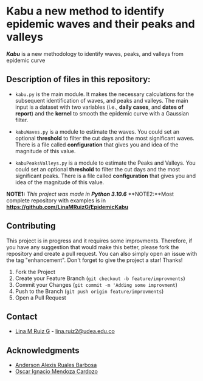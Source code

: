 # Kabu a new method to identify epidemic waves and their peaks and valleys

***Kabu*** is a new methodology to identify waves, peaks, and valleys from epidemic curve

## Description of files in this repository:

* `kabu.py` is the main module. It makes the necessary calculations for the subsequent identification of waves, and peaks and valleys. The main input is a dataset with two variables (i.e., **daily cases**, and **dates of report**) and the **kernel** to smooth the epidemic curve with a Gaussian filter.

* `kabuWaves.py` is a module to estimate the waves. You could set an optional **threshold** to filter the cut days and the most significant waves. There is a file called **configuration** that gives you and idea of the magnitude of this value.

* `kabuPeaksValleys.py` is a module to estimate the Peaks and Valleys. You could set an optional **threshold** to filter the cut days and the most significant peaks. There is a file called **configuration** that gives you and idea of the magnitude of this value.

**NOTE1:** *This project was made in* ***Python 3.10.6***
**NOTE2:**Most complete repository with examples is in **https://github.com/LinaMRuizG/EpidemicKabu**


## Contributing

This project is in progress and it requires some improvments. Therefore, if you have any suggestion that would make this better, please fork the repository and create a pull request. You can also simply open an issue with the tag "enhancement". Don't forget to give the project a star! Thanks!

1. Fork the Project
2. Create your Feature Branch (`git checkout -b feature/improvments`)
3. Commit your Changes (`git commit -m 'Adding some improvment`)
4. Push to the Branch (`git push origin feature/improvments`)
5. Open a Pull Request

## Contact

* [Lina M Ruiz G](https://co.linkedin.com/in/lina-marcela-ruiz-galvis-465896209) - lina.ruiz2@udea.edu.co

## Acknowledgments
* [Anderson Alexis Ruales Barbosa](https://co.linkedin.com/in/anderson-alexis-ruales-b27638199?original_referer=https%3A%2F%2Fwww.google.com%2F)
* [Oscar Ignacio Mendoza Cardozo](https://loop.frontiersin.org/people/2156647/overview)

    
    
    
    
   
